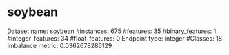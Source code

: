 # soybean
Dataset name: soybean
#instances: 675
#features: 35
  #binary_features: 1
  #integer_features: 34
  #float_features: 0
Endpoint type: integer
#Classes: 18
Imbalance metric: 0.0362678286129
